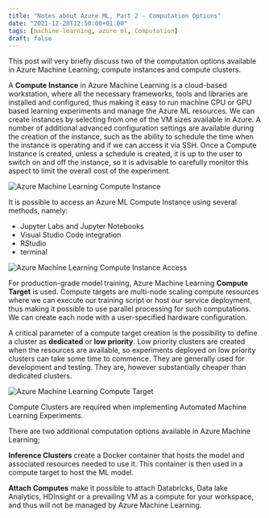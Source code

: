 ```yaml
---
title: "Notes about Azure ML, Part 2 - Computation Options"
date: "2021-12-28T12:50:00+01:00"
tags: [machine-learning, azure ml, Computation]
draft: false
---
```


This post will very briefly discuss two of the computation options available in Azure Machine Learning; compute instances and compute clusters.

A **Compute Instance** in Azure Machine Learning is a cloud-based workstation, where all the necessary frameworks, tools and libraries are installed and configured, thus making it easy to run machine CPU or GPU based learning experiments and manage the Azure ML resources. We can create instances by selecting from one of the VM sizes available in Azure. A number of additional advanced configuration settings are available during the creation of the instance, such as the ability to schedule the time when the instance is operating and if we can access it via SSH. Once a Compute Instance is created, unless a schedule is created, it is up to the user to switch on and off the instance, so it is advisable to carefully monitor this aspect to limit the overall cost of the experiment.

![Azure Machine Learning Compute Instance](/post/img/azureml_computes_instance.jpg)

It is possible to access an Azure ML Compute Instance using several methods, namely:

- Jupyter Labs and Jupyter Notebooks
- Visual Studio Code integration
- RStudio
- terminal

![Azure Machine Learning Compute Instance Access](/post/img/azureml_computes_instance_access.jpg)


For production-grade model training, Azure Machine Learning **Compute Target** is used. Compute targets are multi-node scaling compute resources where we can execute our training script or host our service deployment, thus making it possible to use parallel processing for such computations. We can create each node with a user-specified hardware configuration.

A critical parameter of a compute target creation is the possibility to define a cluster as __dedicated__ or __low priority__. Low priority clusters are created when the resources are available, so experiments deployed on low priority clusters can take some time to commence. They are generally used for development and testing. They are, however substantially cheaper than dedicated clusters.

![Azure Machine Learning Compute Target](/post/img/azureml_computes_cluster_create.jpg)

Compute Clusters are required when implementing Automated Machine Learning Experiments.

There are two additional computation options available in Azure Machine Learning;

**Inference Clusters** create a Docker container that hosts the model and associated resources needed to use it. This container is then used in a compute target to host the ML model. 

**Attach Computes**  make it possible to attach Databricks, Data lake Analytics, HDInsight or a prevailing VM as a compute for your workspace, and thus will not be managed by Azure Machine Learning.
